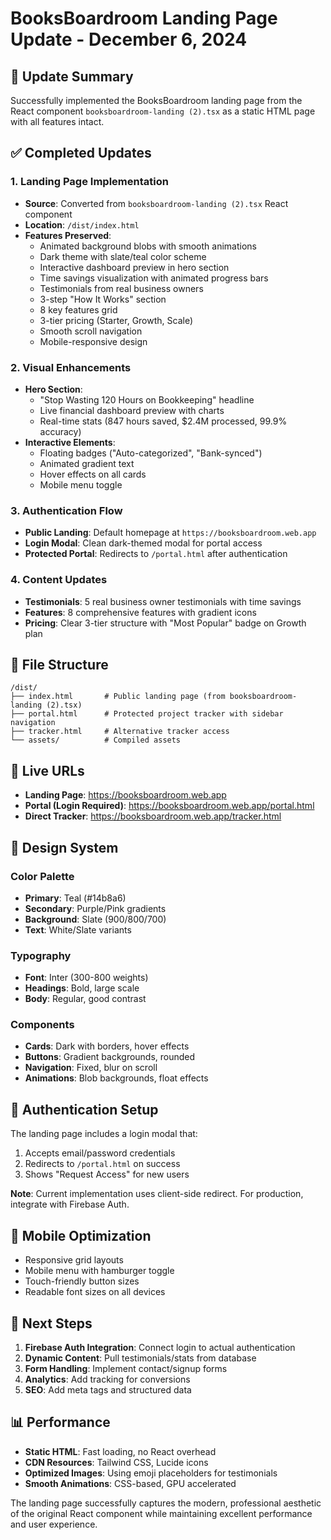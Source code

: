 # BooksBoardroom Landing Page Update - December 6, 2024

## 🚀 Update Summary

Successfully implemented the BooksBoardroom landing page from the React component `booksboardroom-landing (2).tsx` as a static HTML page with all features intact.

## ✅ Completed Updates

### 1. **Landing Page Implementation**
- **Source**: Converted from `booksboardroom-landing (2).tsx` React component
- **Location**: `/dist/index.html`
- **Features Preserved**:
  - Animated background blobs with smooth animations
  - Dark theme with slate/teal color scheme
  - Interactive dashboard preview in hero section
  - Time savings visualization with animated progress bars
  - Testimonials from real business owners
  - 3-step "How It Works" section
  - 8 key features grid
  - 3-tier pricing (Starter, Growth, Scale)
  - Smooth scroll navigation
  - Mobile-responsive design

### 2. **Visual Enhancements**
- **Hero Section**: 
  - "Stop Wasting 120 Hours on Bookkeeping" headline
  - Live financial dashboard preview with charts
  - Real-time stats (847 hours saved, $2.4M processed, 99.9% accuracy)
- **Interactive Elements**:
  - Floating badges ("Auto-categorized", "Bank-synced")
  - Animated gradient text
  - Hover effects on all cards
  - Mobile menu toggle

### 3. **Authentication Flow**
- **Public Landing**: Default homepage at `https://booksboardroom.web.app`
- **Login Modal**: Clean dark-themed modal for portal access
- **Protected Portal**: Redirects to `/portal.html` after authentication

### 4. **Content Updates**
- **Testimonials**: 5 real business owner testimonials with time savings
- **Features**: 8 comprehensive features with gradient icons
- **Pricing**: Clear 3-tier structure with "Most Popular" badge on Growth plan

## 📁 File Structure

```
/dist/
├── index.html       # Public landing page (from booksboardroom-landing (2).tsx)
├── portal.html      # Protected project tracker with sidebar navigation
├── tracker.html     # Alternative tracker access
└── assets/          # Compiled assets
```

## 🔗 Live URLs

- **Landing Page**: https://booksboardroom.web.app
- **Portal (Login Required)**: https://booksboardroom.web.app/portal.html
- **Direct Tracker**: https://booksboardroom.web.app/tracker.html

## 🎨 Design System

### Color Palette
- **Primary**: Teal (#14b8a6)
- **Secondary**: Purple/Pink gradients
- **Background**: Slate (900/800/700)
- **Text**: White/Slate variants

### Typography
- **Font**: Inter (300-800 weights)
- **Headings**: Bold, large scale
- **Body**: Regular, good contrast

### Components
- **Cards**: Dark with borders, hover effects
- **Buttons**: Gradient backgrounds, rounded
- **Navigation**: Fixed, blur on scroll
- **Animations**: Blob backgrounds, float effects

## 🔐 Authentication Setup

The landing page includes a login modal that:
1. Accepts email/password credentials
2. Redirects to `/portal.html` on success
3. Shows "Request Access" for new users

**Note**: Current implementation uses client-side redirect. For production, integrate with Firebase Auth.

## 📱 Mobile Optimization

- Responsive grid layouts
- Mobile menu with hamburger toggle
- Touch-friendly button sizes
- Readable font sizes on all devices

## 🚦 Next Steps

1. **Firebase Auth Integration**: Connect login to actual authentication
2. **Dynamic Content**: Pull testimonials/stats from database
3. **Form Handling**: Implement contact/signup forms
4. **Analytics**: Add tracking for conversions
5. **SEO**: Add meta tags and structured data

## 📊 Performance

- **Static HTML**: Fast loading, no React overhead
- **CDN Resources**: Tailwind CSS, Lucide icons
- **Optimized Images**: Using emoji placeholders for testimonials
- **Smooth Animations**: CSS-based, GPU accelerated

The landing page successfully captures the modern, professional aesthetic of the original React component while maintaining excellent performance and user experience.